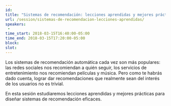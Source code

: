 ```yaml
---
id: 
title: "Sistemas de recomendación: lecciones aprendidas y mejores prácticas"
url: /session/sistemas-de-recomendacion-lecciones-aprendidas/
speakers:
 - 
time_start: 2018-03-15T16:40:00-05:00
time_end: 2018-03-15T17:20:00-05:00
block: 
slot: 
---
```


Los sistemas de recomendación automática cada vez son más populares: las redes sociales nos recomiendan a quién seguir, los servicios de entretenimiento nos recomiendan películas y música. Pero como te habrás dado cuenta, lograr dar recomendaciones que realmente sean del interés de los usuarios no es trivial.

En esta sesión estudiaremos lecciones aprendidas y mejores prácticas para diseñar sistemas de recomendación eficaces.

&nbsp;